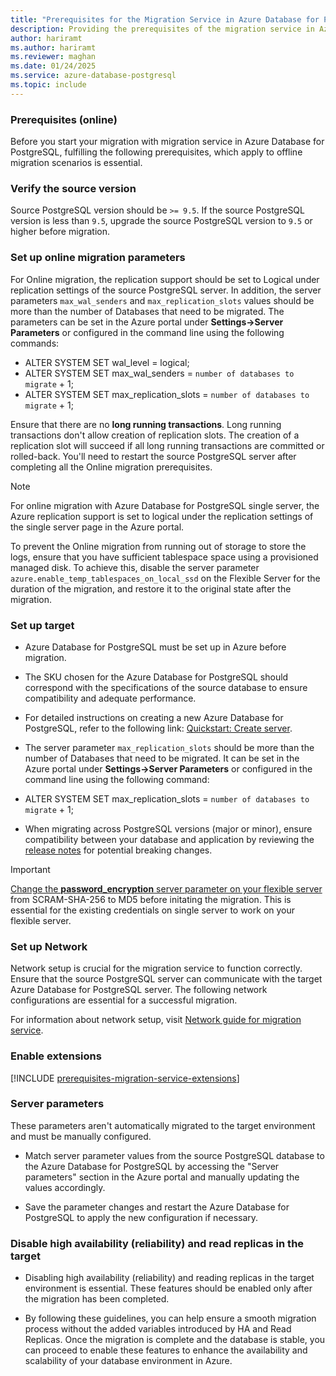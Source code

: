 ```yaml
---
title: "Prerequisites for the Migration Service in Azure Database for PostgreSQL (Online)"
description: Providing the prerequisites of the migration service in Azure Database for PostgreSQL
author: hariramt
ms.author: hariramt
ms.reviewer: maghan
ms.date: 01/24/2025
ms.service: azure-database-postgresql
ms.topic: include
---
```


### Prerequisites (online)

Before you start your migration with migration service in Azure Database for PostgreSQL, fulfilling the following prerequisites, which apply to offline migration scenarios is essential.

### Verify the source version

Source PostgreSQL version should be `>= 9.5`. If the source PostgreSQL version is less than `9.5`, upgrade the source PostgreSQL version to `9.5` or higher before migration.

### Set up online migration parameters

For Online migration, the replication support should be set to Logical under replication settings of the source PostgreSQL server. In addition, the server parameters `max_wal_senders` and `max_replication_slots` values should be more than the number of Databases that need to be migrated. The parameters can be set in the Azure portal under **Settings->Server Parameters** or configured in the command line using the following commands:

- ALTER SYSTEM SET wal_level = logical;
- ALTER SYSTEM SET max_wal_senders = `number of databases to migrate` + 1;
- ALTER SYSTEM SET max_replication_slots = `number of databases to migrate` + 1;

Ensure that there are no **long running transactions**. Long running transactions don't allow creation of replication slots. The creation of a replication slot will succeed if all long running transactions are committed or rolled-back. You'll need to restart the source PostgreSQL server after completing all the Online migration prerequisites.

> [!NOTE]  
> For online migration with Azure Database for PostgreSQL single server, the Azure replication support is set to logical under the replication settings of the single server page in the Azure portal.

To prevent the Online migration from running out of storage to store the logs, ensure that you have sufficient tablespace space using a provisioned managed disk. To achieve this, disable the server parameter `azure.enable_temp_tablespaces_on_local_ssd` on the Flexible Server for the duration of the migration, and restore it to the original state after the migration.

### Set up target

- Azure Database for PostgreSQL must be set up in Azure before migration.

- The SKU chosen for the Azure Database for PostgreSQL should correspond with the specifications of the source database to ensure compatibility and adequate performance.

- For detailed instructions on creating a new Azure Database for PostgreSQL, refer to the following link: [Quickstart: Create server](/azure/postgresql/flexible-server/).

- The server parameter `max_replication_slots` should be more than the number of Databases that need to be migrated. It can be set in the Azure portal under **Settings->Server Parameters** or configured in the command line using the following command:

- ALTER SYSTEM SET max_replication_slots = `number of databases to migrate` + 1;

- When migrating across PostgreSQL versions (major or minor), ensure compatibility between your database and application by reviewing the [release notes](https://www.postgresql.org/docs/17/release.html) for potential breaking changes.

> [!IMPORTANT]  
> [Change the **password_encryption** server parameter on your flexible server](../../../../flexible-server/how-to-configure-server-parameters-using-portal.md) from SCRAM-SHA-256 to MD5 before initating the migration. This is essential for the existing credentials on single server to work on your flexible server.

### Set up Network

Network setup is crucial for the migration service to function correctly. Ensure that the source PostgreSQL server can communicate with the target Azure Database for PostgreSQL server. The following network configurations are essential for a successful migration.

For information about network setup, visit [Network guide for migration service](../../how-to-network-setup-migration-service.md).

### Enable extensions

[!INCLUDE [prerequisites-migration-service-extensions](../prerequisites/prerequisites-migration-service-extensions.md)]

### Server parameters

These parameters aren't automatically migrated to the target environment and must be manually configured.

- Match server parameter values from the source PostgreSQL database to the Azure Database for PostgreSQL by accessing the "Server parameters" section in the Azure portal and manually updating the values accordingly.

- Save the parameter changes and restart the Azure Database for PostgreSQL to apply the new configuration if necessary.

### Disable high availability (reliability) and read replicas in the target

- Disabling high availability (reliability) and reading replicas in the target environment is essential. These features should be enabled only after the migration has been completed.

- By following these guidelines, you can help ensure a smooth migration process without the added variables introduced by HA and Read Replicas. Once the migration is complete and the database is stable, you can proceed to enable these features to enhance the availability and scalability of your database environment in Azure.
